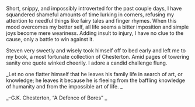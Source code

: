  Short, snippy, and impossibly introverted for the past couple days, I have squandered shameful amounts of time lurking in corners, refusing my attention to needful things like fairy tales and finger rhymes. When this mood overcomes my better self, all life seems a bitter imposition and simple joys become mere weariness. Adding insult to injury, I have no clue to the cause, only a battle to win against it. 

 Steven very sweetly and wisely took himself off to bed early and left me to my book, a most fortunate collection of Chesterton. Amid pages of towering sanity one quote winked cheerily. I adore a candid challenge flung. 

 _Let no one flatter himself that he leaves his family life in search of art, or knowledge; he leaves it because he is fleeing from the baffling knowledge of humanity and from the impossible art of life. _

 _–G.K. Chesterton, “A Defence of Bores” _ 


